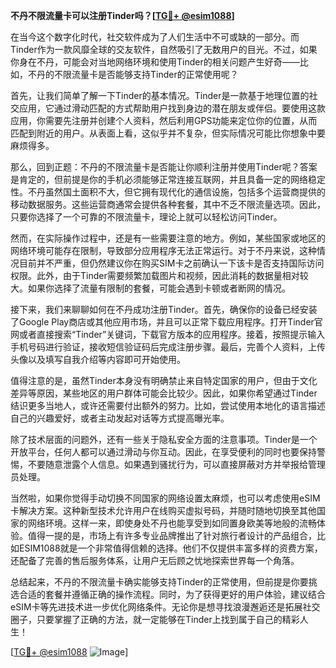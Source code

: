 **不丹不限流量卡可以注册Tinder吗？[[TG💪+ @esim1088](https://t.me/s/esim1088)]**

在当今这个数字化时代，社交软件成为了人们生活中不可或缺的一部分。而Tinder作为一款风靡全球的交友软件，自然吸引了无数用户的目光。不过，如果你身在不丹，可能会对当地网络环境和使用Tinder的相关问题产生好奇——比如，不丹的不限流量卡是否能够支持Tinder的正常使用呢？

首先，让我们简单了解一下Tinder的基本情况。Tinder是一款基于地理位置的社交应用，它通过滑动匹配的方式帮助用户找到身边的潜在朋友或伴侣。要使用这款应用，你需要先注册并创建个人资料，然后利用GPS功能来定位你的位置，从而匹配到附近的用户。从表面上看，这似乎并不复杂，但实际情况可能比你想象中要麻烦得多。

那么，回到正题：不丹的不限流量卡是否能让你顺利注册并使用Tinder呢？答案是肯定的，但前提是你的手机必须能够正常连接互联网，并且具备一定的网络稳定性。不丹虽然国土面积不大，但它拥有现代化的通信设施，包括多个运营商提供的移动数据服务。这些运营商通常会提供各种套餐，其中不乏不限流量选项。因此，只要你选择了一个可靠的不限流量卡，理论上就可以轻松访问Tinder。

然而，在实际操作过程中，还是有一些需要注意的地方。例如，某些国家或地区的网络环境可能存在限制，导致部分应用程序无法正常运行。对于不丹来说，这种情况目前并不严重，但仍然建议你在购买SIM卡之前确认一下该卡是否支持国际访问权限。此外，由于Tinder需要频繁加载图片和视频，因此消耗的数据量相对较大。如果你选择了流量有限制的套餐，可能会遇到卡顿或者断网的情况。

接下来，我们来聊聊如何在不丹成功注册Tinder。首先，确保你的设备已经安装了Google Play商店或其他应用市场，并且可以正常下载应用程序。打开Tinder官网或者直接搜索“Tinder”关键词，下载官方版本的应用程序。接着，按照提示输入手机号码进行验证，接收短信验证码后完成注册步骤。最后，完善个人资料，上传头像以及填写自我介绍等内容即可开始使用。

值得注意的是，虽然Tinder本身没有明确禁止来自特定国家的用户，但由于文化差异等原因，某些地区的用户群体可能会比较少。因此，如果你希望通过Tinder结识更多当地人，或许还需要付出额外的努力。比如，尝试使用本地化的语言描述自己的兴趣爱好，或者主动发起对话等方式提高曝光率。

除了技术层面的问题外，还有一些关于隐私安全方面的注意事项。Tinder是一个开放平台，任何人都可以通过滑动与你互动。因此，在享受便利的同时也要保持警惕，不要随意泄露个人信息。如果遇到骚扰行为，可以直接屏蔽对方并举报给管理员处理。

当然啦，如果你觉得手动切换不同国家的网络设置太麻烦，也可以考虑使用eSIM卡解决方案。这种新型技术允许用户在线购买虚拟号码，并随时随地切换至其他国家的网络环境。这样一来，即使身处不丹也能享受到如同置身欧美等地般的流畅体验。值得一提的是，市场上有许多专业品牌推出了针对旅行者设计的产品组合，比如ESIM1088就是一个非常值得信赖的选择。他们不仅提供丰富多样的资费方案，还配备了完善的售后服务体系，让用户无后顾之忧地探索世界每一个角落。

总结起来，不丹的不限流量卡确实能够支持Tinder的正常使用，但前提是你要挑选合适的套餐并遵循正确的操作流程。同时，为了获得更好的用户体验，建议结合eSIM卡等先进技术进一步优化网络条件。无论你是想寻找浪漫邂逅还是拓展社交圈子，只要掌握了正确的方法，就一定能够在Tinder上找到属于自己的精彩人生！

[[TG💪+ @esim1088](https://t.me/s/esim1088) ![Image](https://i.postimg.cc/4NQfJmqS/Snipaste-2025-05-13-00-14-12.png)]